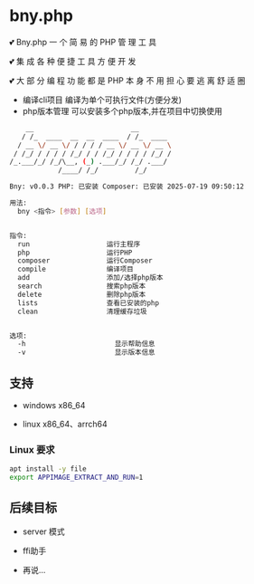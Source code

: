 # bny.php

💕 Bny.php 一 个 简 易 的 PHP 管 理 工 具

💕 集 成 各 种 便 捷 工 具 方 便 开 发

💕 大 部 分 编 程 功 能 都 是 PHP 本 身 不 用 担 心 要 逃 离 舒 适 圈

- 编译cli项目 编译为单个可执行文件(方便分发)
- php版本管理 可以安装多个php版本,并在项目中切换使用

```sh
    __                        __
   / /_  ____  __  __  ____  / /_  ____
  / __ \/ __ \/ / / / / __ \/ __ \/ __ \
 / /_/ / / / / /_/ / / /_/ / / / / /_/ /
/_.___/_/ /_/\__, (_) .___/_/ /_/ .___/
            /____/ /_/         /_/

Bny: v0.0.3 PHP: 已安装 Composer: 已安装 2025-07-19 09:50:12

用法:
  bny <指令> [参数] [选项]


指令:
  run                   运行主程序
  php                   运行PHP
  composer              运行Composer
  compile               编译项目
  add                   添加/选择php版本
  search                搜索php版本
  delete                删除php版本
  lists                 查看已安装的php
  clean                 清理缓存垃圾


选项:
  -h                      显示帮助信息
  -v                      显示版本信息
```

## 支持

- windows x86_64

- linux x86_64、arrch64

### Linux 要求

```bash
apt install -y file 
export APPIMAGE_EXTRACT_AND_RUN=1 
```

## 后续目标

- server 模式 

- ffi助手 

- 再说...